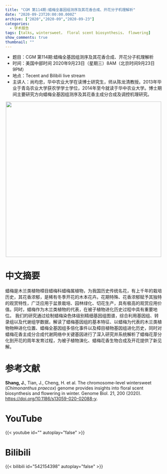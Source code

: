 ```yaml
---
title: "CGM 第114期:蜡梅全基因组测序及其花香合成、开花分子机理解析"
date: "2020-09-23T20:00:00.000Z"
archive: ["2020","2020-09","2020-09-23"]
categories:
  - 学术报告
tags: [talks, wintersweet， floral scent biosynthesis， flowering]
show_comments: true
thumbnail: ""
---
```


- 题目：CGM 第114期:蜡梅全基因组测序及其花香合成、开花分子机理解析
- 时间：美国中部时间 2020年9月23日（星期三）8AM（北京时间9月23日 9PM）
- 地点：Tecent and Bilibili live stream
- 主讲人：尚均忠，华中农业大学在读博士研究生，师从陈龙清教授。2013年毕业于青岛农业大学获农学学士学位，2014年至今就读于华中农业大学。博士期间主要研究方向蜡梅全基因组测序及其花香主成分合成及调控机理研究。

<div align="center">
<img src="https://i.loli.net/2020/09/21/mdlr9qkPi2zUf1v.jpg" height=500>
</div>

# 中文摘要

蜡梅是木兰类植物樟目蜡梅科蜡梅属植物，为我国历史传统名花，有上千年的栽培历史，其花香浓郁，是稀有冬季开花的木本花卉。花期特殊、花香浓郁赋予其独特的观赏特性，广泛应用于盆景栽培、园林绿化、切花生产，具有极高的观赏应用价值。同时，蜡梅作为木兰类植物的代表，在被子植物进化历史过程中具有重要地位。
我们的研究通过绘制蜡梅染色体级别精细基因组图谱，综合利用基因组、转录组以及代谢组学数据，解读了蜡梅基因组的基本特征、以蜡梅为代表的木兰类植物物种进化位置、蜡梅全基因组多倍化事件以及樟目植物基因组进化历史，同时对蜡梅花香主成分合成代谢网络中关键基因进行了深入研究并系统解析了蜡梅花芽分化到开花的周年发育过程，为被子植物演化、蜡梅花香生物合成及开花提供了新见解。


# 参考文献

**Shang, J.**, Tian, J., Cheng, H. et al. The chromosome-level wintersweet (*Chimonanthus praecox*) genome provides insights into floral scent biosynthesis and flowering in winter. Genome Biol. 21, 200 (2020). https://doi.org/10.1186/s13059-020-02088-y.

# YouTube

{{< youtube id="" autoplay="false" >}}

# Bilibili

{{< bilibili id="542154398" autoplay="false" >}}

